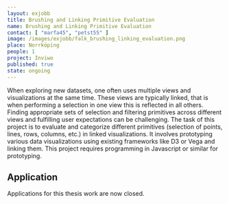 ```yaml
---
layout: exjobb
title: Brushing and Linking Primitive Evaluation
name: Brushing and Linking Primitive Evaluation
contact: [ "marfa45", "petst55" ]
image: /images/exjobb/falk_brushing_linking_evaluation.png
place: Norrköping
people: 1
project: Inviwo
published: true
state: ongoing
---
```


When exploring new datasets, one often uses multiple views and visualizations at the same time. These views are typically linked, that is when performing a selection in one view this is reflected in all others. Finding appropriate sets of selection and filtering primitives across different views and fulfilling user expectations can be challenging. 
The task of this project is to evaluate and categorize different primitives (selection of points, lines, rows, columns, etc.) in linked visualizations. It involves prototyping various data visualizations using existing frameworks like D3 or Vega and linking them. This project requires programming in Javascript or similar for prototyping.

## Application
Applications for this thesis work are now closed.
